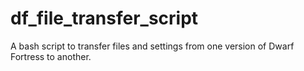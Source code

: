 # df_file_transfer_script
A bash script to transfer files and settings from one version of Dwarf Fortress to another.  
